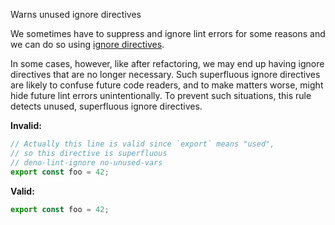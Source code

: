 Warns unused ignore directives

We sometimes have to suppress and ignore lint errors for some reasons and we can
do so using [ignore directives](https://lint.deno.land/ignoring-rules).

In some cases, however, like after refactoring, we may end up having ignore
directives that are no longer necessary. Such superfluous ignore directives are
likely to confuse future code readers, and to make matters worse, might hide
future lint errors unintentionally. To prevent such situations, this rule
detects unused, superfluous ignore directives.

**Invalid:**

```typescript
// Actually this line is valid since `export` means "used",
// so this directive is superfluous
// deno-lint-ignore no-unused-vars
export const foo = 42;
```

**Valid:**

```typescript
export const foo = 42;
```
